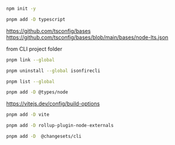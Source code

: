 ```bash
npm init -y
```

```bash
pnpm add -D typescript
```

https://github.com/tsconfig/bases
https://github.com/tsconfig/bases/blob/main/bases/node-lts.json

from CLI project folder
```bash
pnpm link --global
```
```bash
pnpm uninstall --global isonfirecli
```


```bash
pnpm list --global
```


```bash
pnpm add -D @types/node
```

https://vitejs.dev/config/build-options
```bash
pnpm add -D vite
```


```bash
pnpm add -D rollup-plugin-node-externals
```


```bash
pnpm add -D  @changesets/cli
```
